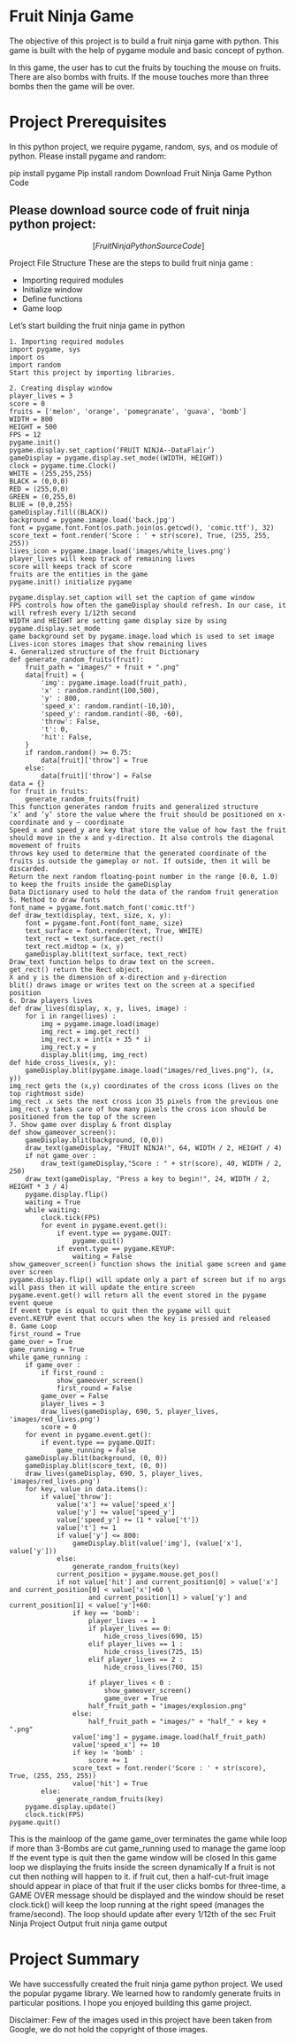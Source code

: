 # Fruit Ninja Game
The objective of this project is to build a fruit ninja game with python. This game is built with the help of pygame module and basic concept of python.

In this game, the user has to cut the fruits by touching the mouse on fruits. There are also bombs with fruits. If the mouse touches more than three bombs then the game will be over.

# Project Prerequisites
In this python project, we require pygame, random, sys, and os module of python. Please install pygame and random:

pip install pygame
Pip install random
Download Fruit Ninja Game Python Code

## Please download source code of fruit ninja python project: 
$$ [Fruit Ninja Python Source Code] $$

Project File Structure
These are the steps to build fruit ninja game :

* Importing required modules
* Initialize window
* Define functions
* Game loop

Let’s start building the fruit ninja game in python

```
1. Importing required modules
import pygame, sys
import os
import random
Start this project by importing libraries.

2. Creating display window
player_lives = 3
score = 0
fruits = ['melon', 'orange', 'pomegranate', 'guava', 'bomb']
WIDTH = 800
HEIGHT = 500
FPS = 12
pygame.init()
pygame.display.set_caption(‘FRUIT NINJA--DataFlair’)
gameDisplay = pygame.display.set_mode((WIDTH, HEIGHT))
clock = pygame.time.Clock()
WHITE = (255,255,255)
BLACK = (0,0,0)
RED = (255,0,0)
GREEN = (0,255,0)
BLUE = (0,0,255)
gameDisplay.fill((BLACK))
background = pygame.image.load('back.jpg')
font = pygame.font.Font(os.path.join(os.getcwd(), 'comic.ttf'), 32)
score_text = font.render('Score : ' + str(score), True, (255, 255, 255))
lives_icon = pygame.image.load('images/white_lives.png')
player_lives will keep track of remaining lives
score will keeps track of score
fruits are the entities in the game
pygame.init() initialize pygame

pygame.display.set_caption will set the caption of game window
FPS controls how often the gameDisplay should refresh. In our case, it will refresh every 1/12th second
WIDTH and HEIGHT are setting game display size by using pygame.display.set_mode
game background set by pygame.image.load which is used to set image
Lives-icon stores images that show remaining lives
4. Generalized structure of the fruit Dictionary
def generate_random_fruits(fruit):
    fruit_path = "images/" + fruit + ".png"
    data[fruit] = {
        'img': pygame.image.load(fruit_path),
        'x' : random.randint(100,500),               
        'y' : 800,
        'speed_x': random.randint(-10,10),    
        'speed_y': random.randint(-80, -60),    
        'throw': False,                       
        't': 0,                               
        'hit': False,
    }
    if random.random() >= 0.75:     
        data[fruit]['throw'] = True
    else:
        data[fruit]['throw'] = False
data = {}
for fruit in fruits:
    generate_random_fruits(fruit)
This function generates random fruits and generalized structure
‘x’ and ‘y’ store the value where the fruit should be positioned on x-coordinate and y – coordinate
Speed_x and speed_y are key that store the value of how fast the fruit should move in the x and y-direction. It also controls the diagonal movement of fruits
throws key used to determine that the generated coordinate of the fruits is outside the gameplay or not. If outside, then it will be discarded.
Return the next random floating-point number in the range [0.0, 1.0) to keep the fruits inside the gameDisplay
Data Dictionary used to hold the data of the random fruit generation
5. Method to draw fonts
font_name = pygame.font.match_font('comic.ttf')
def draw_text(display, text, size, x, y):
    font = pygame.font.Font(font_name, size)
    text_surface = font.render(text, True, WHITE)
    text_rect = text_surface.get_rect()
    text_rect.midtop = (x, y)
    gameDisplay.blit(text_surface, text_rect)
Draw_text function helps to draw text on the screen.
get_rect() return the Rect object.
X and y is the dimension of x-direction and y-direction
blit() draws image or writes text on the screen at a specified position
6. Draw players lives
def draw_lives(display, x, y, lives, image) :
    for i in range(lives) :
        img = pygame.image.load(image)
        img_rect = img.get_rect()      
        img_rect.x = int(x + 35 * i)   
        img_rect.y = y                 
        display.blit(img, img_rect)
def hide_cross_lives(x, y):
    gameDisplay.blit(pygame.image.load("images/red_lives.png"), (x, y))
img_rect gets the (x,y) coordinates of the cross icons (lives on the top rightmost side)
img_rect .x sets the next cross icon 35 pixels from the previous one
img_rect.y takes care of how many pixels the cross icon should be positioned from the top of the screen
7. Show game over display & front display
def show_gameover_screen():
    gameDisplay.blit(background, (0,0))
    draw_text(gameDisplay, "FRUIT NINJA!", 64, WIDTH / 2, HEIGHT / 4)
    if not game_over :
        draw_text(gameDisplay,"Score : " + str(score), 40, WIDTH / 2, 250)
    draw_text(gameDisplay, "Press a key to begin!", 24, WIDTH / 2, HEIGHT * 3 / 4)
    pygame.display.flip()
    waiting = True
    while waiting:
        clock.tick(FPS)
        for event in pygame.event.get():
            if event.type == pygame.QUIT:
                pygame.quit()
            if event.type == pygame.KEYUP:
                waiting = False
show_gameover_screen() function shows the initial game screen and game over screen
pygame.display.flip() will update only a part of screen but if no args will pass then it will update the entire screen
pygame.event.get() will return all the event stored in the pygame event queue
If event type is equal to quit then the pygame will quit
event.KEYUP event that occurs when the key is pressed and released
8. Game Loop
first_round = True
game_over = True        
game_running = True    
while game_running :
    if game_over :
        if first_round :
            show_gameover_screen()
            first_round = False
        game_over = False
        player_lives = 3
        draw_lives(gameDisplay, 690, 5, player_lives, 'images/red_lives.png')
        score = 0
    for event in pygame.event.get():
        if event.type == pygame.QUIT:
            game_running = False
    gameDisplay.blit(background, (0, 0))
    gameDisplay.blit(score_text, (0, 0))
    draw_lives(gameDisplay, 690, 5, player_lives, 'images/red_lives.png')
    for key, value in data.items():
        if value['throw']:
            value['x'] += value['speed_x']
            value['y'] += value['speed_y']
            value['speed_y'] += (1 * value['t'])
            value['t'] += 1
            if value['y'] <= 800:
                gameDisplay.blit(value['img'], (value['x'], value['y']))
            else:
                generate_random_fruits(key)
            current_position = pygame.mouse.get_pos()
            if not value['hit'] and current_position[0] > value['x'] and current_position[0] < value['x']+60 \
                    and current_position[1] > value['y'] and current_position[1] < value['y']+60:
                if key == 'bomb':
                    player_lives -= 1
                    if player_lives == 0:
                        hide_cross_lives(690, 15)
                    elif player_lives == 1 :
                        hide_cross_lives(725, 15)
                    elif player_lives == 2 :
                        hide_cross_lives(760, 15)
                  
                    if player_lives < 0 :
                        show_gameover_screen()
                        game_over = True
                    half_fruit_path = "images/explosion.png"
                else:
                    half_fruit_path = "images/" + "half_" + key + ".png"
                value['img'] = pygame.image.load(half_fruit_path)
                value['speed_x'] += 10
                if key != 'bomb' :
                    score += 1
                score_text = font.render('Score : ' + str(score), True, (255, 255, 255))
                value['hit'] = True
        else:
            generate_random_fruits(key)
    pygame.display.update()
    clock.tick(FPS)
pygame.quit()

```
This is the mainloop of the game
game_over terminates the game while loop if more than 3-Bombs are cut
game_running used to manage the game loop
If the event type is quit then the game window will be closed
In this game loop we displaying the fruits inside the screen dynamically
If a fruit is not cut then nothing will happen to it. if fruit cut, then a half-cut-fruit image should appear in place of that fruit
if the user clicks bombs for three-time, a GAME OVER message should be displayed and the window should be reset
clock.tick() will keep the loop running at the right speed (manages the frame/second). The loop should update after every 1/12th of the sec
Fruit Ninja Project Output
fruit ninja game output

# Project Summary
We have successfully created the fruit ninja game python project. We used the popular pygame library. We learned how to randomly generate fruits in particular positions. I hope you enjoyed building this game project.

Disclaimer: Few of the images used in this project have been taken from Google, we do not hold the copyright of those images.
